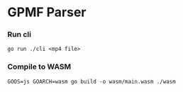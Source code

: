# GPMF Parser

### Run cli 
`go run ./cli <mp4 file>`

### Compile to WASM

`GOOS=js GOARCH=wasm go build -o wasm/main.wasm ./wasm`
